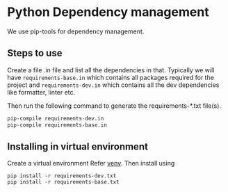 # Python Dependency management

We use pip-tools for dependency management.

## Steps to use

Create a file <name>.in file and list all the dependencies in that. Typically we will have `requirements-base.in` which contains all packages required for the project and `requirements-dev.in` which contains all the dev dependencies like formatter, linter etc.

Then run the following command to generate the requirements-\*.txt file(s).

```sh
pip-compile requirements-dev.in
pip-compile requirements-base.in
```

## Installing in virtual environment

Create a virtual environment Refer [venv](./create-venv.md). Then install using

```
pip install -r requirements-dev.txt
pip install -r requirements-base.txt
```
